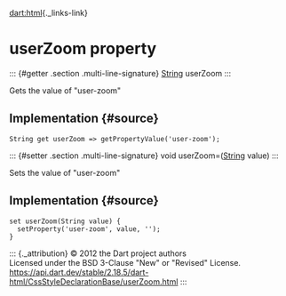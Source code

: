[dart:html](../../dart-html/dart-html-library){._links-link}

userZoom property
=================

::: {#getter .section .multi-line-signature}
[String](../../dart-core/string-class) userZoom
:::

Gets the value of \"user-zoom\"

Implementation {#source}
--------------

``` {.language-dart data-language="dart"}
String get userZoom => getPropertyValue('user-zoom');
```

::: {#setter .section .multi-line-signature}
void userZoom=([String](../../dart-core/string-class) value)
:::

Sets the value of \"user-zoom\"

Implementation {#source}
--------------

``` {.language-dart data-language="dart"}
set userZoom(String value) {
  setProperty('user-zoom', value, '');
}
```

::: {._attribution}
© 2012 the Dart project authors\
Licensed under the BSD 3-Clause \"New\" or \"Revised\" License.\
<https://api.dart.dev/stable/2.18.5/dart-html/CssStyleDeclarationBase/userZoom.html>
:::
